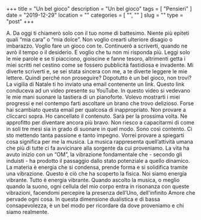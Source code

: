 +++
title = "Un bel gioco"
description = "Un bel gioco"
tags = [ "Pensieri" ]
date = "2019-12-29"
location = ""
categories = [
  "",
  ""
]
slug = ""
type = "post"
+++

A. Da oggi ti chiamerò solo con il tuo nome di battesimo. Niente più epiteti quali “mia cara” o “mia dolce”. Non voglio crearti ulteriore disagio o imbarazzo. Voglio fare un gioco con te. Continuerò a scriverti, quando ne avrò il tempo o il desiderio. E voglio che tu non mi risponda più. Leggi solo le mie parole e se ti piacciono, gioiscine e fanne tesoro, altrimenti getta i miei scritti nel cestino come se fossero pubblicità fastidiosa e invadente. Mi diverte scriverti e, se sei stata sincera con me, a te diverte leggere le mie lettere. Quindi perché non proseguire? Dopotutto è un bel gioco, non trovi?  La vigilia di Natale ti ho inviato una email contenente un link. Questo link conduceva ad un video presente su YouTube. In questo video si vedevano le mie mani suonare la tastiera di un pianoforte. Volevo mostrarti i miei progressi e nel contempo farti ascoltare un brano che trovo delizioso. Forse hai scambiato questa email per qualcosa di inappropriato.  Non provare a cliccarci sopra. Ho cancellato il contenuto. Sarà per la prossima volta. Ne approfitto per diventare ancora più bravo. Non riesco a capacitarmi di come in soli tre mesi sia in grado di suonare in quel modo. Sono così contento. Ci sto mettendo tanta passione e tanto impegno. Vorrei provare a spiegarti cosa significa per me la musica.  La musica rappresenta quell’attività umana che più di tutte ci fa avvicinare alla sorgente da cui proveniamo. La vita ha avuto inizio con un “OM”,   la vibrazione fondamentale che - secondo gli induisti - ha prodotto il passaggio dallo stato potenziale a quello dinamico. La materia è energia che si condensa, prende forma e si solidifica tramite una vibrazione.  Questo è ciò che ha scoperto la fisica. Noi siamo energia vibrante. Tutto è energia vibrante. Quando ascolto la musica, o meglio quando la suono, ogni cellula del mio corpo entra in risonanza con queste vibrazioni, facendomi percepire la presenza dell’Uno, dell'infinito Amore che pervade ogni cosa. In questa dimensione dualistica e di bassa consapevolezza, è un bel modo per ricordare da dove proveniamo e chi siamo realmente. 

